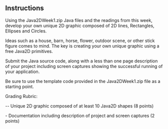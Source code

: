 <h2>Instructions</h2>
<p>Using the Java2DWeek1.zip Java files and the readings from this week, develop your own unique 2D graphic composed of 2D lines, Rectangles, Ellipses and Circles.</p>
<p>Ideas such as a house, barn, horse, flower, outdoor scene, or other stick figure comes to mind. The key is creating your own unique graphic using a free Java2D primitives.</p>
<p>Submit the Java source code, along with a less than one page description of your project including screen captures showing the successful running of your application.</p>
<p>Be sure to use the template code provided in the Java2DWeek1.zip file as a starting point.</p>
<p>Grading Rubric:</p>
<p>-- Unique 2D graphic composed of at least 10 Java2D shapes (8 points)</p>
<p>- Documentation including description of project and screen captures (2 points)</p>
<p></p>